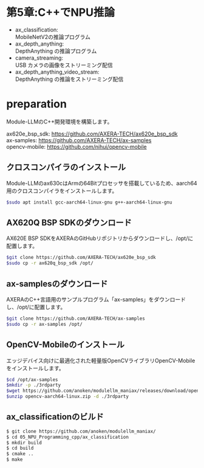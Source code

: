# 第5章:C++でNPU推論

- ax_classification:<br>
 MobileNetV2の推論プログラム<br>
- ax_depth_anything:<br>
 DepthAnything の推論プログラム<br>
- camera_streaming:<br>
 USB カメラの画像をストリーミング配信<br>
- ax_depth_anything_video_stream:<br>
  DepthAnything の推論をストリーミング配信<br>


#  preparation

Module-LLMのC++開発環境を構築します。<br>

ax620e_bsp_sdk: https://github.com/AXERA-TECH/ax620e_bsp_sdk<br>
ax-samples: https://github.com/AXERA-TECH/ax-samples<br>
opencv-mobile: https://github.com/nihui/opencv-mobile<br>

## クロスコンパイラのインストール

Module-LLMのax630cはArmの64Bitプロセッサを搭載しているため、aarch64用のクロスコンパイラをインストールします。

```bash
$sudo apt install gcc-aarch64-linux-gnu g++-aarch64-linux-gnu
```

## AX620Q BSP SDKのダウンロード

AX620E BSP SDKをAXERAのGitHubリポジトリからダウンロードし、/opt/に配置します。

```bash
$git clone https://github.com/AXERA-TECH/ax620e_bsp_sdk
$sudo cp -r ax620q_bsp_sdk /opt/
```

## ax-samplesのダウンロード

AXERAのC++言語用のサンプルプログラム「ax-samples」をダウンロードし、/opt/に配置します。

```bash
$git clone https://github.com/AXERA-TECH/ax-samples
$sudo cp -r ax-samples /opt/
```

## OpenCV-Mobileのインストール

エッジデバイス向けに最適化された軽量版OpenCVライブラリOpenCV-Mobileをインストールします。

```bash
$cd /opt/ax-samples
$mkdir -p ./3rdparty
$wget https://github.com/anoken/modulellm_maniax/releases/download/opencv_mobile/opencv-aarch64-linux.zip
$unzip opencv-aarch64-linux.zip -d ./3rdparty
```

## ax_classificationのビルド

```bash
$ git clone https://github.com/anoken/modulellm_maniax/
$ cd 05_NPU_Programming_cpp/ax_classification
$ mkdir build
$ cd build
$ cmake ..
$ make
```
